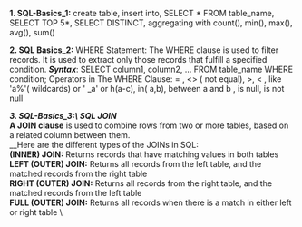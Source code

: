 __1. SQL-Basics_1:__ create table, insert into, SELECT * FROM table_name, SELECT TOP 5*, SELECT DISTINCT, aggregating with count(), min(), max(), avg(), sum()

__2. SQL Basics_2:__  WHERE Statement:
	       The WHERE clause is used to filter records.
         It is used to extract only those records that fulfill a specified condition.
		       __*Syntax*__: SELECT column1, column2, ...
                       FROM table_name
                      WHERE condition; 
          Operators in The WHERE Clause:   = , <> ( not equal), >, < , like 'a%'( wildcards) or ' _a' or h(a-c), in( a,b), between a and b , is null, is not null
	  
_**3. SQL-Basics_3:\ SQL JOIN**_\
__A JOIN clause__ is used to combine rows from two or more tables, based on a related column between them.\
__Here are the different types of the JOINs in SQL:\
__(INNER) JOIN:__ Returns records that have matching values in both tables\
__LEFT (OUTER) JOIN:__ Returns all records from the left table, and the matched records from the right table\
__RIGHT (OUTER) JOIN:__ Returns all records from the right table, and the matched records from the left table\
__FULL (OUTER) JOIN:__ Returns all records when there is a match in either left or right table \
